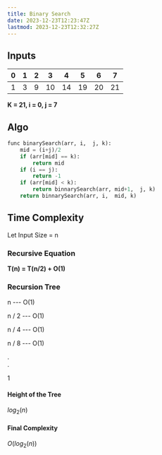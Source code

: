 ```yaml
---
title: Binary Search
date: 2023-12-23T12:23:47Z
lastmod: 2023-12-23T12:32:27Z
---
```


## Inputs

| 0 | 1 | 2 | 3  | 4  | 5  | 6  | 7  |
| - | - | - | -- | -- | -- | -- | -- |
| 1 | 3 | 9 | 10 | 14 | 19 | 20 | 21 |

**K = 21, i = 0,  j = 7**

## Algo

```python
func binarySearch(arr, i,  j, k):
	mid = (i+j)/2
	if (arr[mid] == k):
		return mid
	if (i == j):
		return -1
	if (arr[mid] < k):
		return binnarySearch(arr, mid+1,  j, k)
	return binnarySearch(arr, i,  mid, k)
```

## Time Complexity

Let Input Size = n

### Recursive Equation

**T(n) = T(n/2) + O(1)**

### Recursion Tree

n	--- O(1)

n / 2	--- O(1)

n / 4	--- O(1)

n / 8	--- O(1)

.\
.

1

#### Height of the Tree

$log_2(n)$

#### Final Complexity

$O(log_2(n))$
